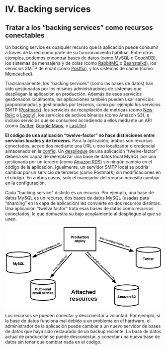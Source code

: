 # IV. Backing services

## Tratar a los “backing services” como recursos conectables

Un backing service es cualquier recurso que la aplicación puede consumir a través de la red como parte de su funcionamiento habitual. Entre otros ejemplos, podemos encontrar bases de datos (como [MySQL](http://dev.mysql.com/) o [CouchDB](http://couchdb.apache.org/)), los sistemas de mensajería y de colas (como [RabbitMQ](http://www.rabbitmq.com/) o [Beanstalkd](http://kr.github.com/beanstalkd/)), los servicios SMTP de email (como [Postfix](http://www.postfix.org/)), y los sistemas de cache (como [Memcached](http://memcached.org/)).

Tradicionalmente, los “backing services” (como las bases de datos) han sido gestionadas por los mismos administradores de sistemas que despliegan la aplicacion en producción. Además de esos servicios gestionados localmente, las aplicaciones también pueden usar servicios proporcionados y gestionados por terceros, como por ejemplo los servicios SMTP ([Postmark](http://postmarkapp.com/)), los servicios de recopilación de métricas (como [New Relic](http://newrelic.com/) o [Loggly](http://www.loggly.com/)), los servicios de activos binarios (como Amazon S3), e incluso servicios que se consumen accediendo a ellos mediante un API (como [Twitter](http://dev.twitter.com/), [Google Maps](https://developers.google.com/maps/), o [Last.fm](http://www.last.fm/api)).

**El código de una aplicación “twelve-factor” no hace distinciones entre servicios locales y de terceros**. Para la aplicación, ambos son recursos conectados, accedidos mediante una URL u otro localizador o credencial almacenado en la [config](https://12factor.net/es/config). Un [despliegue](https://12factor.net/es/codebase) de una aplicación “twelve-factor” debería ser capaz de reemplazar una base de datos local MySQL por una gestionada por un tercero (como [Amazon RDS](http://aws.amazon.com/rds/)) sin ningún cambio en el código de la aplicación. Igualmente, un servidor SMTP local se podría cambiar por un servicio de terceros (como Postmark) sin modificaciones en el código. En ambos casos, solo el manejador del recurso necesita cambiar en la configuración.

Cada “backing service” distinto es un recurso. Por ejemplo, una base de datos MySQL es un recurso; dos bases de datos MySQL (usadas para “sharding” en la capa de aplicación) les convierte en dos recursos distintos. Una aplicación “twelve factor” trata esas bases de datos como recursos conectados, lo que demuestra su bajo acoplamiento al despliegue al que se unen.

![Un despliegue en producción conectado a cuatro backing services.](images/attached-resources.png)

Los recursos se pueden conectar y desconectar a voluntad. Por ejemplo, si la base de datos funciona mal debido a un problema en el hardware, el administrador de la aplicación puede cambiar a un nuevo servidor de bases de datos que haya sido restaurado de un backup reciente. La base de datos actual de producción se puede desconectar, y conectar una nueva base de datos sin tener que cambiar nada en el código.